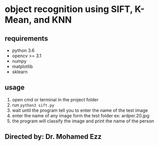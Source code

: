 # object recognition using SIFT, K-Mean, and KNN

## requirements 

* python 3.6
* opencv >= 3.1
* numpy
* matplotlib
* sklearn

## usage 

1. open cmd or terminal in the project folder
2. run `python3 sift.py`
3. wait until the program tell you to enter the name of the test image
4. enter the name of any image form the test folder ex: ardper.20.jpg
5. the program will classify the image and print the name of the person

## Directed by: Dr. Mohamed Ezz